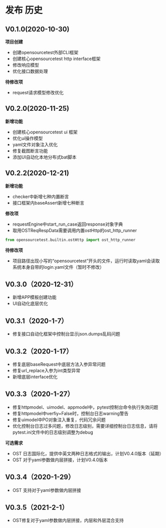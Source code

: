 # 发布 历史

## V0.1.0(2020-10-30)

**项目创建**

- 创建opensourcetest外部CLI框架
- 创建核心opensourcetest http interface框架
- 修改响应模型
- 优化接口数据处理

**待修改项**

- request请求模型修改优化

## V0.2.0(2020-11-25)

**新增功能**

- 创建核心opensourcetest ui 框架
- 优化ui操作模型
- yaml文件对象注入优化
- 修复截图断言功能
- 添加UI自动化本地分布式bat脚本

## V0.2.2(2020-12-21)

**新增功能**

- checker中新增七种内置断言
- 接口框架内baseAssert新增七种断言

**修改项**

- requestEngine中start_run_case返回response对象字典
- 取用OSTReqRespData需要调用内置ostHttp的ost_http_runner

~~~python
from opensourcetest.builtin.ostHttp import ost_http_runner
~~~

**待修改项**

- 项目路径出现小写的“opensourcetest”开头的文件，运行时读取yaml会读取系统本身自带的login.yaml文件（暂时不修改）

## V0.3.0（2020-12-31）

- 新增APP模板创建功能
- UI自动化底层优化

## V0.3.1（2020-1-7）

- 修复接口自动化框架中控制台显示json.dumps乱码问题

## V0.3.2（2020-1-17）

- 修复底层baseRequest中底层方法入参异常问题
- 修复url_replace入参为int类型异常
- 新增底层interface优化

## V0.3.3（2020-1-27）

- 修复httpmodel、uimodel、appmodel中，pytest控制台命令执行失效问题
- 修复httpmodel中verfiy=False时，控制台日志warning警告
- 修复uimodel中PO对象注入重复，代码冗余问题
- 优化控制台日志过多问题，修改日志级别，需要详细控制台日志信息，请将pytest.ini文件中的日志级别调整为debug

**可选需求**

- OST 日志国际化，提供中英文两种日志格式的输出，计划V0.4.0版本（延期）
- OST 对于yaml参数做内层拼接，计划V0.4.0版本

## V0.3.4（2020-1-29）

- OST 支持对于yaml参数做内层拼接

## V0.3.5（2021-2-1）

- OST修复对于yaml参数做内层拼接，内层和外层混合支持

